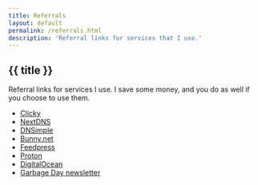 ```yaml
---
title: Referrals
layout: default
permalink: /referrals.html
description: 'Referral links for services that I use.'
---
```

<h2 class="page-header">{{ title }}</h2>

Referral links for services I use. I save some money, and you do as well if you choose to use them.

<ul class="link-list">
  <li><a onclick="clicky?.log('/referrals', 'Clicky referral', 'click')" href="https://clicky.com/101449513">Clicky</a></li>
  <li><a onclick="clicky?.log('/referrals','NextDNS referral', 'click')" href="https://nextdns.io/?from=m56mt3z6">NextDNS</a></li>
  <li><a onclick="clicky?.log('/referrals','DNSimple referral', 'click')" href="https://dnsimple.com/r/3a7cbb9e15df8f">DNSimple</a></li>
  <li><a onclick="clicky?.log('/referrals','Bunny.net referral', 'click')" href="https://bunny.net?ref=revw3mehej">Bunny.net</a></li>
  <li><a onclick="clicky?.log('/referrals','Feedpress referral', 'click')" href="https://feedpress.com/?affid=34370">Feedpress</a></li>
  <li><a onclick="clicky?.log('/referrals','Proton referral', 'click')" href="https://pr.tn/ref/X775YX40Z50G">Proton</a></li>
  <li><a onclick="clicky?.log('/referrals','DigitalOcean referral', 'click')" href="https://m.do.co/c/3635bf99aee2">DigitalOcean</a></li>
  <li><a onclick=“clicky?.log(‘/referrals’,’Garbage Day referral’, ‘click’)” href=“https://www.garbageday.email/subscribe?ref=4JeD4bFKQE”>Garbage Day newsletter</a></li>
</ul>